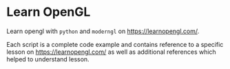 # Learn OpenGL

Learn opengl with `python` and `moderngl` on https://learnopengl.com/.

Each script is a complete code example and contains reference to a specific lesson on https://learnopengl.com/ as well as additional references which helped to understand lesson.